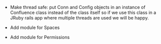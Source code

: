 
* Make thread safe: put Conn and Config objects in an instance of Confluence class 
instead of the class itself so if we use this class in a JRuby rails app where multiple
threads are used we will be happy.

* Add module for Spaces

* Add module for Permissions
